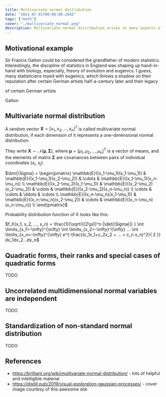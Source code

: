 ```yaml
---
title: Multivariate normal distribution
date: "2021-07-01T00:00:00.284Z"
tags: ["math"]
cover: "./multivariate_normal.png"
description: Multivariate normal distribution arises in many aspects of mathematical statistics and machine learning. For instance, Cochran's theorem in statistics, or Gaussian processes in ML rely on its properties. Thus, I'll discuss some of its properties here in detail.
---
```


Motivational example
--------------------

Sir Francis Galton could be considered the grandfather of modern statistics. Interestingly, the discipline of statistics in England was
shaping up hand-in-hand with biology, especially, theory of evolution and eugenics. I guess, many statisticians toyed with eugenics, which
throws a shadow on their reputation after certain German artists half-a-century later
and their legacy 

of certain German artists

Galton 

Multivariate normal distribution
--------------------------------

A random vector $\bm{X} = [x_1, x_2, ..., x_n]^T$ is called multivariate normal distribution, if each dimension of it represents a one-dimensional normal distribution.

They write $\bm{X} \sim \mathcal{N}(\bm{\mu}, \bm{\Sigma})$, where $\bm{\mu} = [\mu_1, \mu_2, ..., \mu_n]^T$ is a vector of means, and the elements of matrix $\bm{\Sigma}$ are covariances between pairs of individual coordinates ($x_i$, $x_j$):

$\bm{\Sigma} = \begin{pmatrix}
\mathbb{E}((x_1-\mu_1)(x_1-\mu_1)) & \mathbb{E}((x_1-\mu_1)(x_2-\mu_2)) & \cdots & \mathbb{E}((x_1-\mu_1)(x_n-\mu_n)) \\
\mathbb{E}((x_2-\mu_2)(x_1-\mu_1)) & \mathbb{E}((x_2-\mu_2)(x_2-\mu_2)) & \cdots & \mathbb{E}((x_2-\mu_2)(x_n-\mu_n)) \\
\cdots                                & \cdots                                & \ddots & \cdots                       \\
\mathbb{E}((x_n-\mu_n)(x_1-\mu_1)) & \mathbb{E}((x_n-\mu_n)(x_2-\mu_2)) & \cdots & \mathbb{E}((x_n-\mu_n)(x_n-\mu_n)) \\
\end{pmatrix}$

Probability distribution function of X looks like this:

$f_X(x_1, x_2, ..., x_n) = \frac{1}{\sqrt{{(2\pi)}^n |\det(\Sigma)|} } \int \limits_{x_1=-\infty}^{\infty} \int \limits_{x_2=-\infty}^{\infty} ... \int \limits_{x_n=-\infty}^{\infty} e^{-\frac{(c_1x_1+c_2x_2 + ... + c_n x_n)^2}{ 2 }} dx_1dx_2...dx_n$

Quadratic forms, their ranks and special cases of quadratic forms
-----------------------------------------------------------------

TODO

Uncorrelated multidimensional normal variables are independent
--------------------------------------------------------------

TODO

Standardization of non-standard normal distribution
---------------------------------------------------

TODO


References
----------
 - https://brilliant.org/wiki/multivariate-normal-distribution/ - lots of helpful and intelligible material
 - https://distill.pub/2019/visual-exploration-gaussian-processes/ - cover image courtesy of this awesome site